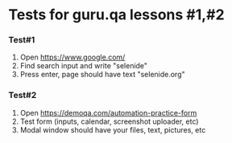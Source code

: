 # **Tests for guru.qa lessons #1,#2**

### **Test#1**
1) Open https://www.google.com/
2) Find search input and write "selenide"
3) Press enter, page should have text "selenide.org"

### **Test#2**
1) Open https://demoqa.com/automation-practice-form
2) Test form (inputs, calendar, screenshot uploader, etc)
3) Modal window should have your files, text, pictures, etc

